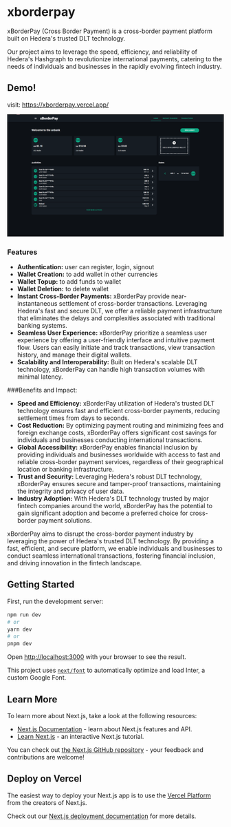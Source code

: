 # xborderpay

xBorderPay (Cross Border Payment) is a cross-border payment platform built on Hedera's trusted DLT technology. 

Our project aims to leverage the speed, efficiency, and reliability of Hedera's Hashgraph to revolutionize international payments, catering to the needs of individuals and businesses in the rapidly evolving fintech industry.

## Demo!

visit: <a href="https://xborderpay.vercel.app/" target="_blank">https://xborderpay.vercel.app/</a>

!["xBorderPay Preview"](https://github.com/PascalBenstrong/xborderpay/blob/main/screenshots/home-preview.png?raw=true "Home Page Preview")

### Features

- **Authentication:** user can register, login, signout
- **Wallet Creation:** to add wallet in other currencies
- **Wallet Topup:** to add funds to wallet
- **Wallet Deletion:** to delete wallet
- **Instant Cross-Border Payments:** xBorderPay provide near-instantaneous settlement of cross-border transactions. Leveraging Hedera's fast and secure DLT, we offer a reliable payment infrastructure that eliminates the delays and complexities associated with traditional banking systems.
- **Seamless User Experience:** xBorderPay prioritize a seamless user experience by offering a user-friendly interface and intuitive payment flow. Users can easily initiate and track transactions, view transaction history, and manage their digital wallets.
- **Scalability and Interoperability:** Built on Hedera's scalable DLT technology, xBorderPay can handle high transaction volumes with minimal latency.

###Benefits and Impact:

- **Speed and Efficiency:** xBorderPay utilization of Hedera's trusted DLT technology ensures fast and efficient cross-border payments, reducing settlement times from days to seconds.
- **Cost Reduction:** By optimizing payment routing and minimizing fees and foreign exchange costs, xBorderPay offers significant cost savings for individuals and businesses conducting international transactions.
- **Global Accessibility:** xBorderPay enables financial inclusion by providing individuals and businesses worldwide with access to fast and reliable cross-border payment services, regardless of their geographical location or banking infrastructure.
- **Trust and Security:** Leveraging Hedera's robust DLT technology, xBorderPay ensures secure and tamper-proof transactions, maintaining the integrity and privacy of user data.
- **Industry Adoption:** With Hedera's DLT technology trusted by major fintech companies around the world, xBorderPay has the potential to gain significant adoption and become a preferred choice for cross-border payment solutions.

xBorderPay aims to disrupt the cross-border payment industry by leveraging the power of Hedera's trusted DLT technology. By providing a fast, efficient, and secure platform, we enable individuals and businesses to conduct seamless international transactions, fostering financial inclusion, and driving innovation in the fintech landscape.

## Getting Started

First, run the development server:

```bash
npm run dev
# or
yarn dev
# or
pnpm dev
```

Open [http://localhost:3000](http://localhost:3000) with your browser to see the result.

This project uses [`next/font`](https://nextjs.org/docs/basic-features/font-optimization) to automatically optimize and load Inter, a custom Google Font.

## Learn More

To learn more about Next.js, take a look at the following resources:

- [Next.js Documentation](https://nextjs.org/docs) - learn about Next.js features and API.
- [Learn Next.js](https://nextjs.org/learn) - an interactive Next.js tutorial.

You can check out [the Next.js GitHub repository](https://github.com/vercel/next.js/) - your feedback and contributions are welcome!

## Deploy on Vercel

The easiest way to deploy your Next.js app is to use the [Vercel Platform](https://vercel.com/new?utm_medium=default-template&filter=next.js&utm_source=create-next-app&utm_campaign=create-next-app-readme) from the creators of Next.js.

Check out our [Next.js deployment documentation](https://nextjs.org/docs/deployment) for more details.

